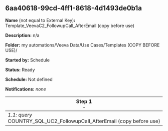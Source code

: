 ## 6aa40618-99cd-4ff1-8618-4d1493de0b1a

**Name** (not equal to External Key)**:** Template_VeevaC2_FollowupCall_AfterEmail  (copy before use)

**Description:** n/a

**Folder:** my automations/Veeva Data/Use Cases/Templates (COPY BEFORE USE)/

**Started by:** Schedule

**Status:** Ready

**Schedule:** Not defined

**Notifications:** _none_


| Step 1<br>_<small>-</small>_ |
| --- |
| _1.1: query_<br>COUNTRY_SQL_UC2_FollowupCall_AfterEmail (copy before use) |
